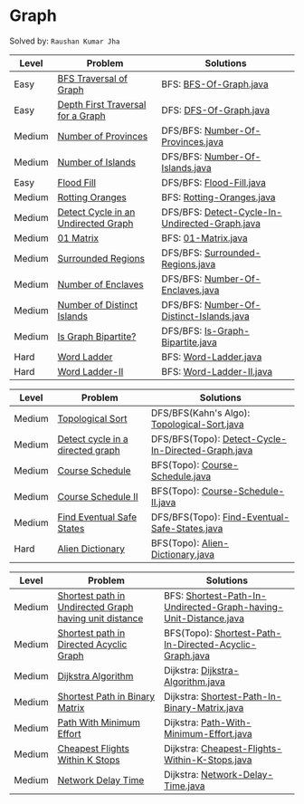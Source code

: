 # Graph

Solved by: `Raushan Kumar Jha`

| Level | Problem                                                                                    | Solutions                                                  |
|-------|--------------------------------------------------------------------------------------------|------------------------------------------------------------|
| Easy     | [BFS Traversal of Graph](https://practice.geeksforgeeks.org/problems/bfs-traversal-of-graph/1)              | BFS: [BFS-Of-Graph.java](https://github.com/Jha-RaushanKumar/Graph/blob/main/BFS-DFS/BFS-Of-Graph.java)                    |
| Easy     | [Depth First Traversal for a Graph](https://practice.geeksforgeeks.org/problems/depth-first-traversal-for-a-graph/1) | DFS: [DFS-Of-Graph.java](https://github.com/Jha-RaushanKumar/Graph/blob/main/BFS-DFS/DFS-Of-Graph.java)                    |
| Medium     | [Number of Provinces](https://leetcode.com/problems/number-of-provinces/)                         | DFS/BFS: [Number-Of-Provinces.java](https://github.com/Jha-RaushanKumar/Graph/blob/main/BFS-DFS/Number-Of-Provinces.java) |
| Medium     | [Number of Islands](https://leetcode.com/problems/number-of-islands/)                           | DFS/BFS: [Number-Of-Islands.java](https://github.com/Jha-RaushanKumar/Graph/blob/main/BFS-DFS/Number-Of-Islands.java)     |
| Easy     | [Flood Fill](https://leetcode.com/problems/flood-fill/)                                       | DFS/BFS: [Flood-Fill.java](https://github.com/Jha-RaushanKumar/Graph/blob/main/BFS-DFS/Flood-Fill.java)                   |
| Medium     | [Rotting Oranges](https://leetcode.com/problems/rotting-oranges/)                             | BFS: [Rotting-Oranges.java](https://github.com/Jha-RaushanKumar/Graph/blob/main/BFS-DFS/Rotting-Oranges.java)             |
| Medium     | [Detect Cycle in an Undirected Graph](https://practice.geeksforgeeks.org/problems/detect-cycle-in-an-undirected-graph/1) | DFS/BFS: [Detect-Cycle-In-Undirected-Graph.java](https://github.com/Jha-RaushanKumar/Graph/blob/main/BFS-DFS/Detect-Cycle-In-Undirected-Graph.java) |
| Medium     | [01 Matrix](https://leetcode.com/problems/01-matrix/)                                         | BFS: [01-Matrix.java](https://github.com/Jha-RaushanKumar/Graph/blob/main/BFS-DFS/01-Matrix.java)              |
| Medium     | [Surrounded Regions](https://leetcode.com/problems/surrounded-regions/)                       | DFS/BFS: [Surrounded-Regions.java](https://github.com/Jha-RaushanKumar/Graph/blob/main/BFS-DFS/Surrounded-Regions.java)    |
| Medium     | [Number of Enclaves](https://leetcode.com/problems/number-of-enclaves/)                        | DFS/BFS: [Number-Of-Enclaves.java](https://github.com/Jha-RaushanKumar/Graph/blob/main/BFS-DFS/Number-Of-Enclaves.java)     |
| Medium     | [Number of Distinct Islands](https://practice.geeksforgeeks.org/problems/number-of-distinct-islands/1)    | DFS/BFS: [Number-Of-Distinct-Islands.java](https://github.com/Jha-RaushanKumar/Graph/blob/main/BFS-DFS/Number-Of-Distinct-Islands.java)   |
| Medium     | [Is Graph Bipartite?](https://leetcode.com/problems/is-graph-bipartite/)                        | DFS/BFS: [Is-Graph-Bipartite.java](https://github.com/Jha-RaushanKumar/Graph/blob/main/BFS-DFS/Is-Graph-Bipartite.java)     |
| Hard     | [Word Ladder](https://leetcode.com/problems/word-ladder/)                        | BFS: [Word-Ladder.java](https://github.com/Jha-RaushanKumar/Graph/blob/main/BFS-DFS/Word-Ladder.java)     |
| Hard     | [Word Ladder-II](https://practice.geeksforgeeks.org/problems/word-ladder-ii/1)                        | BFS: [Word-Ladder-II.java](https://github.com/Jha-RaushanKumar/Graph/blob/main/BFS-DFS/Word-Ladder-II.java)     |

| Level | Problem                                                                                    | Solutions                                                  |
|-------|--------------------------------------------------------------------------------------------|------------------------------------------------------------|
| Medium     | [Topological Sort](https://practice.geeksforgeeks.org/problems/topological-sort/1)                       | DFS/BFS(Kahn's Algo): [Topological-Sort.java](https://github.com/Jha-RaushanKumar/Graph/blob/main/Topological-Sort/Topological-Sort.java)    |
| Medium     | [Detect cycle in a directed graph](https://practice.geeksforgeeks.org/problems/detect-cycle-in-a-directed-graph/1)                        | DFS/BFS(Topo): [Detect-Cycle-In-Directed-Graph.java](https://github.com/Jha-RaushanKumar/Graph/blob/main/Topological-Sort/Detect-Cycle-In-Directed-Graph.java)     |
| Medium     | [Course Schedule](https://leetcode.com/problems/course-schedule/)    | BFS(Topo): [Course-Schedule.java](https://github.com/Jha-RaushanKumar/Graph/blob/main/Topological-Sort/Course-Schedule.java)   |
| Medium     | [Course Schedule II](https://leetcode.com/problems/course-schedule-ii/)                        | BFS(Topo): [Course-Schedule-II.java](https://github.com/Jha-RaushanKumar/Graph/blob/main/Topological-Sort/Course-Schedule-II.java)     |
| Medium     | [Find Eventual Safe States](https://leetcode.com/problems/find-eventual-safe-states/)                        | DFS/BFS(Topo): [Find-Eventual-Safe-States.java](https://github.com/Jha-RaushanKumar/Graph/blob/main/Topological-Sort/Find-Eventual-Safe-States.java)     |
| Hard     | [Alien Dictionary](https://practice.geeksforgeeks.org/problems/alien-dictionary/1)                        | BFS(Topo): [Alien-Dictionary.java](https://github.com/Jha-RaushanKumar/Graph/blob/main/Topological-Sort/Alien-Dictionary.java)     |

| Level | Problem                                                                                    | Solutions                                                  |
|-------|--------------------------------------------------------------------------------------------|------------------------------------------------------------|
| Medium     | [Shortest path in Undirected Graph having unit distance](https://practice.geeksforgeeks.org/problems/shortest-path-in-undirected-graph-having-unit-distance/1)                       | BFS: [Shortest-Path-In-Undirected-Graph-having-Unit-Distance.java](https://github.com/Jha-RaushanKumar/Graph/blob/main/Shortest-Path-Algorithms/Shortest-Path-In-Undirected-Graph-having-Unit-Distance.java)    |
| Medium     | [Shortest path in Directed Acyclic Graph](https://practice.geeksforgeeks.org/problems/shortest-path-in-undirected-graph/1)                       | BFS(Topo): [Shortest-Path-In-Directed-Acyclic-Graph.java](https://github.com/Jha-RaushanKumar/Graph/blob/main/Shortest-Path-Algorithms/Shortest-Path-In-Directed-Acyclic-Graph.java)    |
| Medium     | [Dijkstra Algorithm](https://practice.geeksforgeeks.org/problems/implementing-dijkstra-set-1-adjacency-matrix/1)                       | Dijkstra: [Dijkstra-Algorithm.java](https://github.com/Jha-RaushanKumar/Graph/blob/main/Shortest-Path-Algorithms/Dijkstra-Algorithm.java)    |
| Medium     | [Shortest Path in Binary Matrix](https://leetcode.com/problems/shortest-path-in-binary-matrix/)                       | Dijkstra: [Shortest-Path-In-Binary-Matrix.java](https://github.com/Jha-RaushanKumar/Graph/blob/main/Shortest-Path-Algorithms/Shortest-Path-In-Binary-Matrix.java)    |
| Medium     | [Path With Minimum Effort](https://leetcode.com/problems/path-with-minimum-effort/)                       | Dijkstra: [Path-With-Minimum-Effort.java](https://github.com/Jha-RaushanKumar/Graph/blob/main/Shortest-Path-Algorithms/Path-With-Minimum-Effort.java)    |
| Medium     | [Cheapest Flights Within K Stops](https://leetcode.com/problems/cheapest-flights-within-k-stops/)                       | Dijkstra: [Cheapest-Flights-Within-K-Stops.java](https://github.com/Jha-RaushanKumar/Graph/blob/main/Shortest-Path-Algorithms/Cheapest-Flights-Within-K-Stops.java)    |
| Medium     | [Network Delay Time](https://leetcode.com/problems/network-delay-time/)                       | Dijkstra: [Network-Delay-Time.java](https://github.com/Jha-RaushanKumar/Graph/blob/main/Shortest-Path-Algorithms/Network-Delay-Time.java)    |
